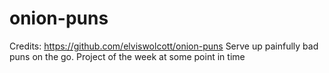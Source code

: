 # onion-puns
Credits: https://github.com/elviswolcott/onion-puns
Serve up painfully bad puns on the go. Project of the week at some point in time
